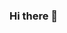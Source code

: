 ### Hi there 👋

<!--
**missjaanii/missjaanii** is a ✨ _special_ ✨ repository because its `README.md` (this file) appears on your GitHub profile.

Here are some ideas to get you started:

- 🔭 I’m currently working on Data Storytelling
- 🌱 I’m currently learning Different algorithms of machine learning to build better predictive models
- 👯 I’m looking to collaborate on Data Science related projects
- 🤔 I’m looking for help with Natural Language Processing
- 💬 Ask me about Different Visualizing techniques
- 📫 How to reach me: https://www.linkedin.com/in/missjaanii/
- ⚡ 
-->
